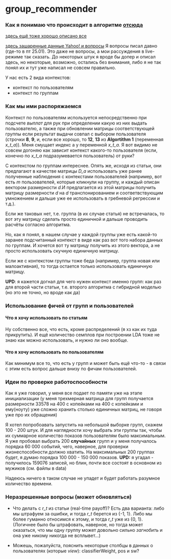 # group_recommender
### Как я понимаю что происходит в алгоритме [отсюда](https://arxiv.org/pdf/1003.0146.pdf)
[здесь ещё тоже хорошо описано все](http://john-maxwell.com/post/2017-03-17/)

[здесь зашаренные данные Yahoo! и вопросы](https://drive.google.com/drive/u/0/folders/1bIyBK46vWbA93lGapWnR8mv0B1gHQaNQ)
Я вопросы писал давно (где-то в пт 25.01). Это даже не вопросы, а мои рассуждения в live-режиме так сказать. До некоторых штук я вроде бы допер и описал здесь, но некоторые, возможно, остались без внимания, либо я не так понял их и тут уже написал не совсем правильно.

У нас есть 2 вида контекстов:
* контекст по пользователям
* контекст по группам 

### Как мы ими распоряжаемся

Контекст по пользователям используется непосредственно при подсчете *выплат* для рук при определении какую из них выдать пользователю, а также при обновлении матрицы соответствующей группы если результат выдачи совпал с выбором пользователя (строчки **8**, **9**, и, если все хорошо, то **12**, **13** из **Algortithm 1** (переменная *x_t_a*)). Меня смущает индекс а у переменной *x_t_a*. Я вот видимо не совсем догоняю как зависит контекст какого-то пользователя (если, конечно по *x_t_a* подразумевается пользователь) от руки?

С контекстом по группам интереснее. Опять же, исходя из статьи, они предлагают в качестве матрицы *D_a* использовать уже ранее полученные наблюдения с контекстами пользователей (например, вот есть *m* пользователей, которые кликнули на группу, и каждый описан вектором размерности *d*.И предлагается из этой матрицы получить матрицу размерности *d* на *d* транспонированием и соответвствующим умножением и дальше уже ее использовать в гребневой регрессии и т.д.).

Если же таковых нет, т.е. группа (в их случае статья) не встречалась, то вот эту матрицу сделать просто единичной и дальше проводить расчёты согласно алгоритма. 

Но, как я понял, в нашем случае у каждой группы уже есть какой-то заранее подсчитанный контекст в виде как раз вот того набора данных по группам. И хочется вот ту матрицу получить из этого вектора, а не просто использовать скучную единичную матрицу. 

Если же с контекстом группы тоже беда (например, группа новая или малоактивная), то тогда остается только использовать единичную матрицу.

**UPD**: я кажется догнал для чего нужен контекст именно групп: как раз для второй части статьи, т.е. второго алгоритма с гибридной моделью (но это не точно, но вроде как да)

### Использование фичей от групп и пользователей

#### Что я хочу использовать по статьям

Ну собственно все, что есть, кроме распределений (я хз как их туда прикрутить). И  ещё количество семплов при построении LDA тоже не знаю как можно использовать, и нужно ли оно вообще.

#### Что я хочу использовать по пользователям 

Как минимум все то, что есть у групп и может быть ещё что-то - в связи с этим есть вопрос дальше внизу по фичам пользователей.

### Идеи по проверке работоспособности

Как я уже говорил, у меня все подает по памяти уже на этапе инициализации (у меня трехмерная матрица для групп получается размерности 33578 на 400 с копейками на 400 с копейками и ему(ноуту) уже сложно хранить столько единичных матриц, не говоря уже про их обращения)

Я хотел попробоавать запустить на небольшой выборке групп, скажем 100 - 200 штук. И для наглядности хочу выбрать эти группы так, чтобы их суммарное количество показов пользователям было максимальным. Я уже пробовал выбрать 200 **случайных** групп и у меня получалось порядка 60 000 событий, чего, наверное, для проверки жизнеспособности должно хватить. На максимальных 200 группах будет, я думаю порядка 100 000 - 150 000 показов.
**UPD:** я угадал - получилось 159076 записей, но блин, почти все состоят в основном из мужиков (см. файлы в data)

Надеюсь ничего в таком случае не упадет и будет работать разумное количество времени.


### Неразрешенные вопросы (может обновляться)

* Что делать с *r_t* из статьи (real-time payoff)? Есть два варианта: либо мы штрафуем за ошибки, и тогда *r_t* берется из {-1, 1}. Либо мы более гуманно относимся к этому, и тогда *r_t* уже из {0, 1}. (Логичнее было бы штрафовать, наверное, но тогда может оказаться, что мы одну группу может довольно сильно *загнобить* и она уже никому никогда не всплывет...)

* Можешь, пожалуйста, пояснить некоторые столбцы в данных о пользователях (которые *view*): classifierWeight, pos и sw?
